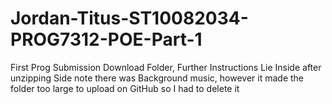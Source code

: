 # Jordan-Titus-ST10082034-PROG7312-POE-Part-1
First Prog Submission
Download Folder, Further Instructions Lie Inside after unzipping
Side note there was Background music, however it made the folder too large to upload on GitHub so I had to delete it
